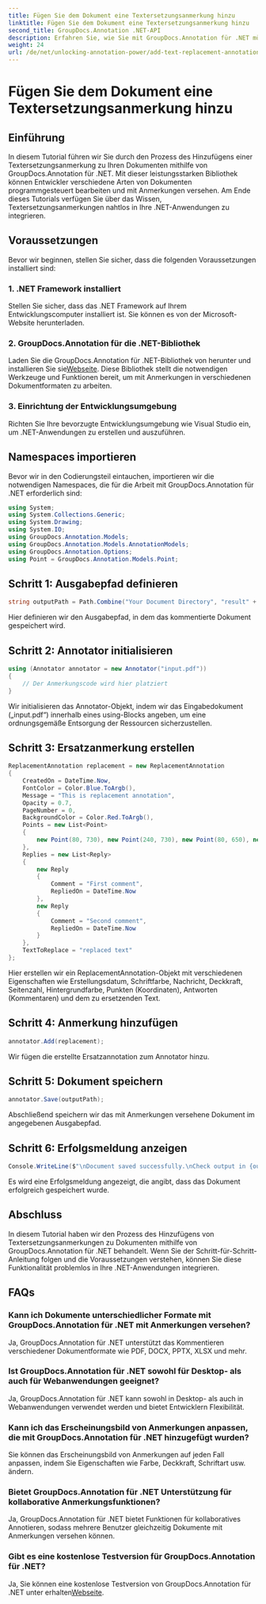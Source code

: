 ```yaml
---
title: Fügen Sie dem Dokument eine Textersetzungsanmerkung hinzu
linktitle: Fügen Sie dem Dokument eine Textersetzungsanmerkung hinzu
second_title: GroupDocs.Annotation .NET-API
description: Erfahren Sie, wie Sie mit GroupDocs.Annotation für .NET mühelos Textersetzungsanmerkungen zu Ihren .NET-Dokumenten hinzufügen. Erweitern Sie Ihre Fähigkeiten zur Dokumentenbearbeitung.
weight: 24
url: /de/net/unlocking-annotation-power/add-text-replacement-annotation/
---
```


# Fügen Sie dem Dokument eine Textersetzungsanmerkung hinzu

## Einführung
In diesem Tutorial führen wir Sie durch den Prozess des Hinzufügens einer Textersetzungsanmerkung zu Ihren Dokumenten mithilfe von GroupDocs.Annotation für .NET. Mit dieser leistungsstarken Bibliothek können Entwickler verschiedene Arten von Dokumenten programmgesteuert bearbeiten und mit Anmerkungen versehen. Am Ende dieses Tutorials verfügen Sie über das Wissen, Textersetzungsanmerkungen nahtlos in Ihre .NET-Anwendungen zu integrieren.
## Voraussetzungen
Bevor wir beginnen, stellen Sie sicher, dass die folgenden Voraussetzungen installiert sind:
### 1. .NET Framework installiert
Stellen Sie sicher, dass das .NET Framework auf Ihrem Entwicklungscomputer installiert ist. Sie können es von der Microsoft-Website herunterladen.
### 2. GroupDocs.Annotation für die .NET-Bibliothek
 Laden Sie die GroupDocs.Annotation für .NET-Bibliothek von herunter und installieren Sie sie[Webseite](https://releases.groupdocs.com/annotation/net/). Diese Bibliothek stellt die notwendigen Werkzeuge und Funktionen bereit, um mit Anmerkungen in verschiedenen Dokumentformaten zu arbeiten.
### 3. Einrichtung der Entwicklungsumgebung
Richten Sie Ihre bevorzugte Entwicklungsumgebung wie Visual Studio ein, um .NET-Anwendungen zu erstellen und auszuführen.

## Namespaces importieren
Bevor wir in den Codierungsteil eintauchen, importieren wir die notwendigen Namespaces, die für die Arbeit mit GroupDocs.Annotation für .NET erforderlich sind:
```csharp
using System;
using System.Collections.Generic;
using System.Drawing;
using System.IO;
using GroupDocs.Annotation.Models;
using GroupDocs.Annotation.Models.AnnotationModels;
using GroupDocs.Annotation.Options;
using Point = GroupDocs.Annotation.Models.Point;
```
## Schritt 1: Ausgabepfad definieren
```csharp
string outputPath = Path.Combine("Your Document Directory", "result" + Path.GetExtension("input.pdf"));
```
Hier definieren wir den Ausgabepfad, in dem das kommentierte Dokument gespeichert wird.
## Schritt 2: Annotator initialisieren
```csharp
using (Annotator annotator = new Annotator("input.pdf"))
{
    // Der Anmerkungscode wird hier platziert
}
```
Wir initialisieren das Annotator-Objekt, indem wir das Eingabedokument („input.pdf“) innerhalb eines using-Blocks angeben, um eine ordnungsgemäße Entsorgung der Ressourcen sicherzustellen.
## Schritt 3: Ersatzanmerkung erstellen
```csharp
ReplacementAnnotation replacement = new ReplacementAnnotation
{
    CreatedOn = DateTime.Now,
    FontColor = Color.Blue.ToArgb(),
    Message = "This is replacement annotation",
    Opacity = 0.7,
    PageNumber = 0,
    BackgroundColor = Color.Red.ToArgb(),
    Points = new List<Point>
    {
        new Point(80, 730), new Point(240, 730), new Point(80, 650), new Point(240, 650)
    },
    Replies = new List<Reply>
    {
        new Reply
        {
            Comment = "First comment",
            RepliedOn = DateTime.Now
        },
        new Reply
        {
            Comment = "Second comment",
            RepliedOn = DateTime.Now
        }
    },
    TextToReplace = "replaced text"
};
```
Hier erstellen wir ein ReplacementAnnotation-Objekt mit verschiedenen Eigenschaften wie Erstellungsdatum, Schriftfarbe, Nachricht, Deckkraft, Seitenzahl, Hintergrundfarbe, Punkten (Koordinaten), Antworten (Kommentaren) und dem zu ersetzenden Text.
## Schritt 4: Anmerkung hinzufügen
```csharp
annotator.Add(replacement);
```
Wir fügen die erstellte Ersatzannotation zum Annotator hinzu.
## Schritt 5: Dokument speichern
```csharp
annotator.Save(outputPath);
```
Abschließend speichern wir das mit Anmerkungen versehene Dokument im angegebenen Ausgabepfad.
## Schritt 6: Erfolgsmeldung anzeigen
```csharp
Console.WriteLine($"\nDocument saved successfully.\nCheck output in {outputPath}.");
```
Es wird eine Erfolgsmeldung angezeigt, die angibt, dass das Dokument erfolgreich gespeichert wurde.

## Abschluss
In diesem Tutorial haben wir den Prozess des Hinzufügens von Textersetzungsanmerkungen zu Dokumenten mithilfe von GroupDocs.Annotation für .NET behandelt. Wenn Sie der Schritt-für-Schritt-Anleitung folgen und die Voraussetzungen verstehen, können Sie diese Funktionalität problemlos in Ihre .NET-Anwendungen integrieren.
## FAQs
### Kann ich Dokumente unterschiedlicher Formate mit GroupDocs.Annotation für .NET mit Anmerkungen versehen?
Ja, GroupDocs.Annotation für .NET unterstützt das Kommentieren verschiedener Dokumentformate wie PDF, DOCX, PPTX, XLSX und mehr.
### Ist GroupDocs.Annotation für .NET sowohl für Desktop- als auch für Webanwendungen geeignet?
Ja, GroupDocs.Annotation für .NET kann sowohl in Desktop- als auch in Webanwendungen verwendet werden und bietet Entwicklern Flexibilität.
### Kann ich das Erscheinungsbild von Anmerkungen anpassen, die mit GroupDocs.Annotation für .NET hinzugefügt wurden?
Sie können das Erscheinungsbild von Anmerkungen auf jeden Fall anpassen, indem Sie Eigenschaften wie Farbe, Deckkraft, Schriftart usw. ändern.
### Bietet GroupDocs.Annotation für .NET Unterstützung für kollaborative Anmerkungsfunktionen?
Ja, GroupDocs.Annotation für .NET bietet Funktionen für kollaboratives Annotieren, sodass mehrere Benutzer gleichzeitig Dokumente mit Anmerkungen versehen können.
### Gibt es eine kostenlose Testversion für GroupDocs.Annotation für .NET?
Ja, Sie können eine kostenlose Testversion von GroupDocs.Annotation für .NET unter erhalten[Webseite](https://releases.groupdocs.com/).